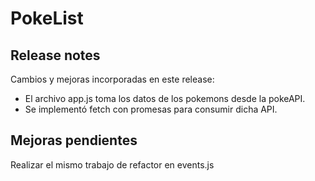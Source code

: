 # PokeList

## Release notes
Cambios y mejoras incorporadas en este release:
- El archivo app.js toma los datos de los pokemons desde la pokeAPI.
- Se implementó fetch con promesas para consumir dicha API.

## Mejoras pendientes
Realizar el mismo trabajo de refactor en events.js
